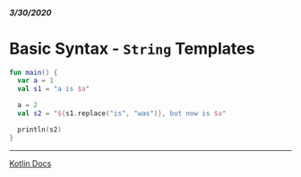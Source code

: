 ##### 3/30/2020
# Basic Syntax - `String` Templates
```kotlin
fun main() {
  var a = 1
  val s1 = "a is $a"

  a = 2
  val s2 = "${s1.replace("is", "was")}, but now is $a"

  println(s2)
}
```

---

[Kotlin Docs](https://kotlinlang.org/docs/reference/basic-syntax.html)
